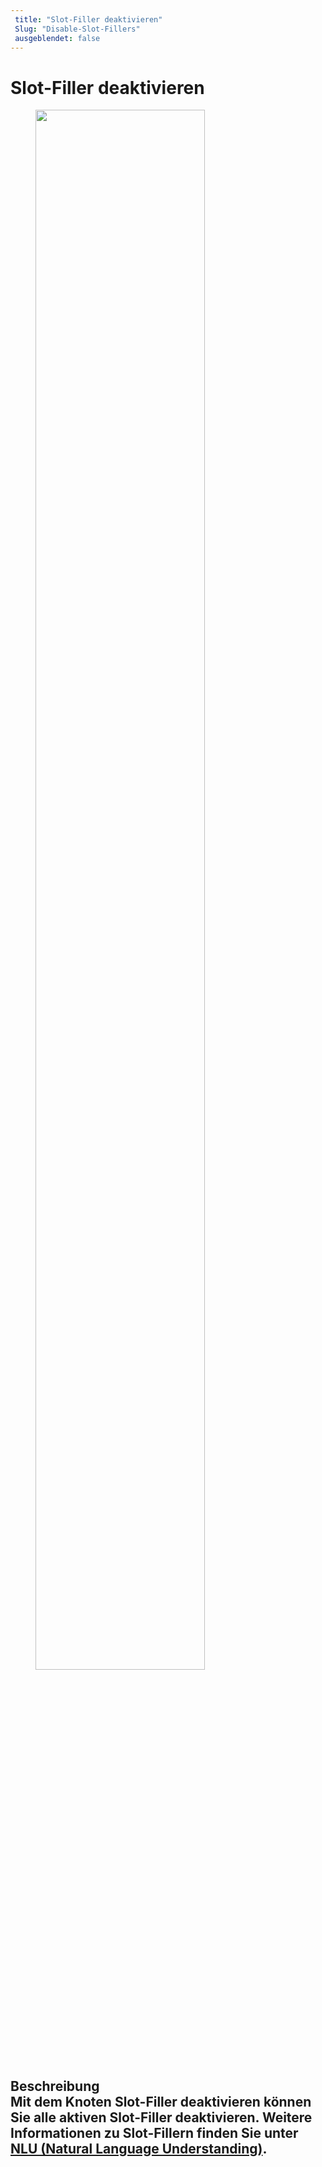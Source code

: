 ```yaml
---
 title: "Slot-Filler deaktivieren" 
 Slug: "Disable-Slot-Fillers" 
 ausgeblendet: false 
---
```

# Slot-Filler deaktivieren

<figure>
  <img class="image-center" src="{{config.site_url}}ai/flow-nodes/images/nlu/disable-slot-fillers.png" width="80%" />
</figure>

## Beschreibung<div class="divider"></div>Mit dem Knoten Slot-Filler deaktivieren können Sie alle aktiven Slot-Filler deaktivieren. Weitere Informationen zu Slot-Fillern finden Sie unter [NLU (Natural Language Understanding)]({{config.site_url}}ai/nlu/nlu-overview/overview/).